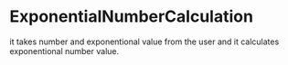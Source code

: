 # ExponentialNumberCalculation
it takes number and exponentional value from the user and it calculates exponentional number value.

